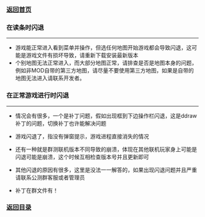 ### [返回首页](./Home)

### 在读条时闪退

***

- 游戏能正常进入看到菜单并操作，但选任何地图开始游戏都会导致闪退，这可能是游戏文件有损坏导致，请重新下载安装最新版本
- 个别地图无法正常进入，而大部分地图正常，请排查是否是地图本身的问题，例如非MOD自带的第三方地图，请尽量不要使用第三方地图，如果是自带的地图无法进入请联系开发者。


### 在正常游戏进行时闪退

***
- 情况会有很多，一个是补丁问题，假如出现框到下边操作栏闪退，这是ddraw补丁的问题，切换补丁也许能解决问题
- 游戏闪退了，指没有弹窗提示，游戏进程直接消失的情况
- 还有一种就是群测联机版本不同导致的崩溃，体现在其他联机玩家身上可能是闪退可能是崩溃，这个时候互相检查版本号并且更新即可

- 其他闪退的原因有很多，这里是没法一一解答的，如果出现闪退问题并且严重请联系公测群客服或者管理员

- 补丁在群文件有！


### [返回目录](./常见问题指南)